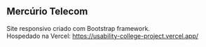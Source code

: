 ## Mercúrio Telecom

Site responsivo criado com Bootstrap framework.<br>
Hospedado na Vercel: https://usability-college-project.vercel.app/